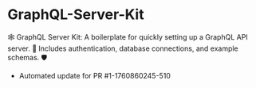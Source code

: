 # GraphQL-Server-Kit
🕸️ GraphQL Server Kit: A boilerplate for quickly setting up a GraphQL API server. 🚀 Includes authentication, database connections, and example schemas. 🛡️


- Automated update for PR #1-1760860245-510